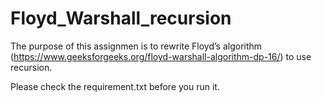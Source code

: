 # Floyd_Warshall_recursion

The purpose of this assignmen is to rewrite Floyd’s algorithm (https://www.geeksforgeeks.org/floyd-warshall-algorithm-dp-16/) to use recursion. 

Please check the requirement.txt before you run it.
